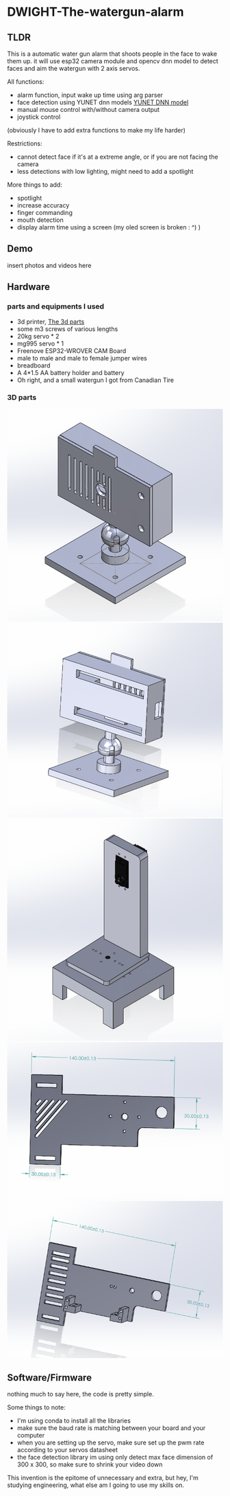 # DWIGHT-The-watergun-alarm

## TLDR

This is a automatic water gun alarm that shoots people in the face to wake them up.
it will use esp32 camera module and opencv dnn model to detect faces and aim the watergun with 2 axis servos.

All functions:

- alarm function, input wake up time using arg parser
- face detection using YUNET dnn models [YUNET DNN model]("https://github.com/jzhou-k/opencv_zoo/tree/master/models/face_detection_yunet")
- manual mouse control with/without camera output
- joystick control

(obviously I have to add extra functions to make my life harder)

Restrictions:

- cannot detect face if it's at a extreme angle, or if you are not facing the camera
- less detections with low lighting, might need to add a spotlight

More things to add:
- spotlight
- increase accuracy
- finger commanding
- mouth detection
- display alarm time using a screen (my oled screen is broken :    ^) )

## Demo

insert photos and videos here

## Hardware

### parts and equipments I used

- 3d printer, [The 3d parts](https://hehehe)
- some m3 screws of various lengths
- 20kg servo * 2
- mg995 servo * 1
- Freenove ESP32-WROVER CAM Board
- male to male and male to female jumper wires
- breadboard
- A 4*1.5 AA battery holder and battery
- Oh right, and a small watergun I got from Canadian Tire

### 3D parts 
![camera holder](https://github.com/jzhou-k/DWIGHT-The-watergun-alarm/blob/main/hardware/esp%20camera%20holder/image.png)
![camera holder backside](https://github.com/jzhou-k/DWIGHT-The-watergun-alarm/blob/main/hardware/esp%20camera%20holder/image%20back.png)
![gun mount](https://github.com/jzhou-k/DWIGHT-The-watergun-alarm/blob/main/hardware/gun%20mount.png)
![gunbrace attachment side](https://github.com/jzhou-k/DWIGHT-The-watergun-alarm/blob/main/hardware/brace%20attachment%20side.png)
![gunbrace trigger side](https://github.com/jzhou-k/DWIGHT-The-watergun-alarm/blob/main/hardware/gun%20brace%20and%20trigger%20servo%20holder.png)

## Software/Firmware

nothing much to say here, the code is pretty simple.

Some things to note:

- I'm using conda to install all the libraries
- make sure the baud rate is matching between your board and your computer
- when you are setting up the servo, make sure set up the pwm rate according to your servos datasheet
- the face detection library im using only detect max face dimension of 300 x 300, so make sure to shrink your video down


This invention is the epitome of unnecessary and extra, but hey, I'm studying engineering, what else am I going to use my skills on.
